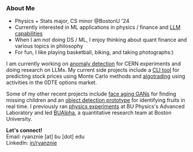 ### About Me

- Physics + Stats major, CS minor @BostonU '24
- Currently interested in ML applications in physics / finance and [LLM capabilities](https://github.com/ryanznie/AI-Journey)
- When I am not doing DS / ML, I enjoy thinking about quant finance and various topics in philosophy
- For fun, I like playing basketball, biking, and taking photographs:)

I am currently working on [anomaly detection](https://github.com/AutoDQM/AutoDQM_ML) for CERN experiments and doing research on LLMs. My current side projects include a [CLI tool](https://github.com/ryanznie/quant-MC-methods) for predicting stock prices using Monte Carlo methods and [algotrading](https://github.com/ryanznie/options-order-book) using activities in the 0DTE options market. 

Some of my other recent projects include [face aging GANs](https://github.com/BU-Spark/ml-atfal-mafkoda-missing-children) for finding missing children and an [object detection prototype](https://github.com/ryanznie/eLab-Object-Classification) for identifying fruits in real time. I previously ran [physics experiments](https://github.com/ryanznie/adlab-experiments) at BU Physics's Advanced Laboratory and led [BUAlpha](https://github.com/bualpha), a quantitative research team at Boston University.

**Let's connect!** <br>
Email: ryanznie [at] bu [dot] edu \
LinkedIn: [in/ryanznie](https://www.linkedin.com/in/ryanznie/)
<!--
**ryanznie/ryanznie** is a ✨ _special_ ✨ repository because its `README.md` (this file) appears on your GitHub profile.

Here are some ideas to get you started:

- 🔭 I’m currently working on ...
- 🌱 I’m currently learning ...
- 👯 I’m looking to collaborate on ...
- 🤔 I’m looking for help with ...
- 💬 Ask me about ...
- 📫 How to reach me: ...
- 😄 Pronouns: ...
- ⚡ Fun fact: ...
-->
